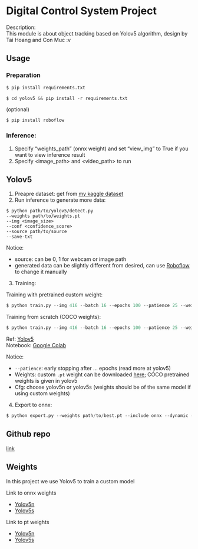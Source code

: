 # Digital Control System Project

Description: <br/>
This module is about object tracking based on Yolov5 algorithm, design by Tai Hoang and Con Muc :v <br/>

## Usage

### Preparation

```python
$ pip install requirements.txt
```

```python
$ cd yolov5 && pip install -r requirements.txt
```

(optional)

```python
$ pip install roboflow
```

### Inference:

1. Specify “weights_path” (onnx weight) and set “view_img” to True if you want to view inference result
2. Specify <image_path> and <video_path> to run

## Yolov5

1. Preapre dataset: get from [my kaggle dataset](https://kaggle.com/danielaltanwing/solar-car-dataset)
2. Run inference to generate more data:

```
$ python path/to/yolov5/detect.py
--weights path/to/weights.pt
--img <image_size>
--conf <confidence_score>
--source path/to/source
--save-txt
```

Notice:

- source: can be 0, 1 for webcam or image path
- generated data can be slightly different from desired, can use [Roboflow](https://app.roboflow.com/) to change it manually

3. Training:

Training with pretrained custom weight:

```python
$ python train.py --img 416 --batch 16 --epochs 100 --patience 25 --weights path/to/weights.pt --cache --cfg path/to/yolov5/models/ yolov5n.yaml --data path/to/data.yaml
```
Training from scratch (COCO weights):
```python
$ python train.py --img 416 --batch 16 --epochs 100 --patience 25 --weights yolov5s.pt --cache --cfg path/to/yolov5/models/ yolov5n.yaml --data path/to/data.yaml
```

Ref: [Yolov5](https://github.com/ultralytics/yolov5/wiki/Train-Custom-Data) <br/>
Notebook: [Google Colab](https://colab.research.google.com/drive/1H1u6qLbcO9R9IHFtKdIHDZQc1rxV1jno?usp=sharing)

Notice:

- ``--patience``: early stopping after … epochs (read more at yolov5)
- Weights: custom ``.pt`` weight can be downloaded [here](#weights); COCO pretrained weights is given in yolov5
- Cfg: choose yolov5n or yolov5s (weights should be of the same model if using custom weights)

4. Export to onnx:

```python
$ python export.py --weights path/to/best.pt --include onnx --dynamic --img 416 --data path/to/data.yaml
```

## Github repo

[link](https://github.com/Marco-Nguyen/Digital_Control_System)

## Weights

In this project we use Yolov5 to train a custom model

Link to onnx weights

- [Yolov5n](https://drive.google.com/file/d/11PTbew50ZuX3on0t9C7vf32hP5ljKN5k/view?usp=sharing)
- [Yolov5s](https://drive.google.com/file/d/1IDMKOBa62ehoqFKSTJvxbVkCXFn4qNrf/view?usp=sharing)

Link to pt weights

- [Yolov5n](https://drive.google.com/file/d/1-lDCDd_EesqbzUl5UpxI9HoxbCRUQEkN/view?usp=sharing)
- [Yolov5s](https://drive.google.com/file/d/1I2hip_AqdypWF9OTrZTVeloKapP4yHB6/view?usp=sharing)
